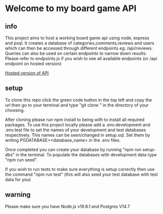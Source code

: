 # Welcome to my board game API

## info

This project aims to host a working board game api using node, express and psql. It creates a database of categories,comments,reviews and users which can then be accessed through different endpoints eg: /api/reviews. Queries can also be used on certain endpoints to narrow down results. Please refer to endpoints.js if you wish to see all available endpoints (or /api endpoint on hosted version)

[Hosted version of API](https://board-games-api-89zv.onrender.com/api "Hosted api")


## setup

To clone this repo click the green code button in the top left and copy the url then go to your terminal and type "git clone <url>" in the directory of your choosing.

After cloning please run npm install to being with to install all required packages.
To use this project locally please add a .env.development and .env.test file to set the names of your development and test databases respectively. This names can be seen/changed in setup.sql. Set them by writing PGDATABASE=<database_name> in the .env files. 

Once completed you can create your database by running "npm run setup-dbs" in the terminal. To populate the databases with development data type "npm run seed". 

If you wish to run tests to make sure everything is setup correctly then use the command "npm run test" (this will also seed your test database with test data for you)


## **warning**

Please make sure you have Node.js v19.8.1 and Postgres V14.7
